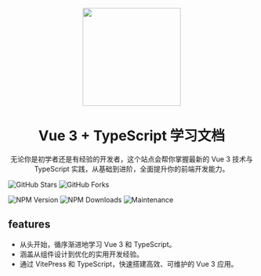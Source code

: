 <p align="center">
 <img src="http://myqqis.oss-cn-beijing.aliyuncs.com/%E5%BE%BD%E7%AB%A01.png" style="width:200px;"/>
</p>

<h1 align="center"> Vue 3 + TypeScript 学习文档</h1>

<p align="center">
 无论你是初学者还是有经验的开发者，这个站点会帮你掌握最新的 Vue 3 技术与 TypeScript 实践，从基础到进阶，全面提升你的前端开发能力。
</p>

<!-- 后面可以加入 ?color=red 这样的参数来改变徽章颜色，默认为绿色 -->


![GitHub Stars](https://img.shields.io/github/stars/dc5201314/vue3-ts-docs)
![GitHub Forks](https://img.shields.io/github/forks/dc5201314/vue3-ts-docs)

![NPM Version](https://img.shields.io/npm/v/vue)
![NPM Downloads](https://img.shields.io/npm/dw/vue)
![Maintenance](https://img.shields.io/maintenance/yes/2024)

## features

- 从头开始，循序渐进地学习 Vue 3 和 TypeScript。
- 涵盖从组件设计到优化的实用开发经验。
- 通过 VitePress 和 TypeScript，快速搭建高效、可维护的 Vue 3 应用。
